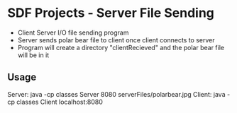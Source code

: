 # SDF Projects - Server File Sending
- Client Server I/O file sending program
- Server sends polar bear file to client once client connects to server
- Program will create a directory "clientRecieved" and the polar bear file will be in it


## Usage
Server: java -cp classes Server 8080 serverFiles/polarbear.jpg
Client: java -cp classes Client localhost:8080
